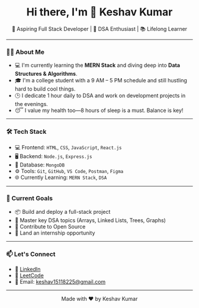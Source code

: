 <h1 align="center">Hi there, I'm 👋 Keshav Kumar</h1>
<p align="center">
  🚀 Aspiring Full Stack Developer | 🧠 DSA Enthusiast | 📚 Lifelong Learner
</p>

---

### 🧑‍💻 About Me

- 💻 I'm currently learning the **MERN Stack** and diving deep into **Data Structures & Algorithms**.
- 🎓 I'm a college student with a 9 AM – 5 PM schedule and still hustling hard to build cool things.
- 🕒 I dedicate 1 hour daily to DSA and work on development projects in the evenings.
- 😴 I value my health too—8 hours of sleep is a must. Balance is key!

---

### 🛠️ Tech Stack

- 💻 Frontend: `HTML`, `CSS`, `JavaScript`, `React.js`
- 🖥️ Backend: `Node.js`, `Express.js`
- 💾 Database: `MongoDB`
- ⚙️ Tools: `Git`, `GitHub`, `VS Code`, `Postman`, `Figma`
- 🌐 Currently Learning: `MERN Stack`, `DSA`

---

### 🌱 Current Goals

- 📦 Build and deploy a full-stack project
- 🧠 Master key DSA topics (Arrays, Linked Lists, Trees, Graphs)
- 📝 Contribute to Open Source
- 🧪 Land an internship opportunity

---

### 📫 Let's Connect

- 💼 [LinkedIn](http://linkedin.com/in/keshav-kumar-177651253)
- 🧠 [LeetCode](https://leetcode.com/u/keshav1511/)
- 💌 Email: keshav15118225@gmail.com

---

<p align="center">
  Made with ❤️ by Keshav Kumar
</p>
